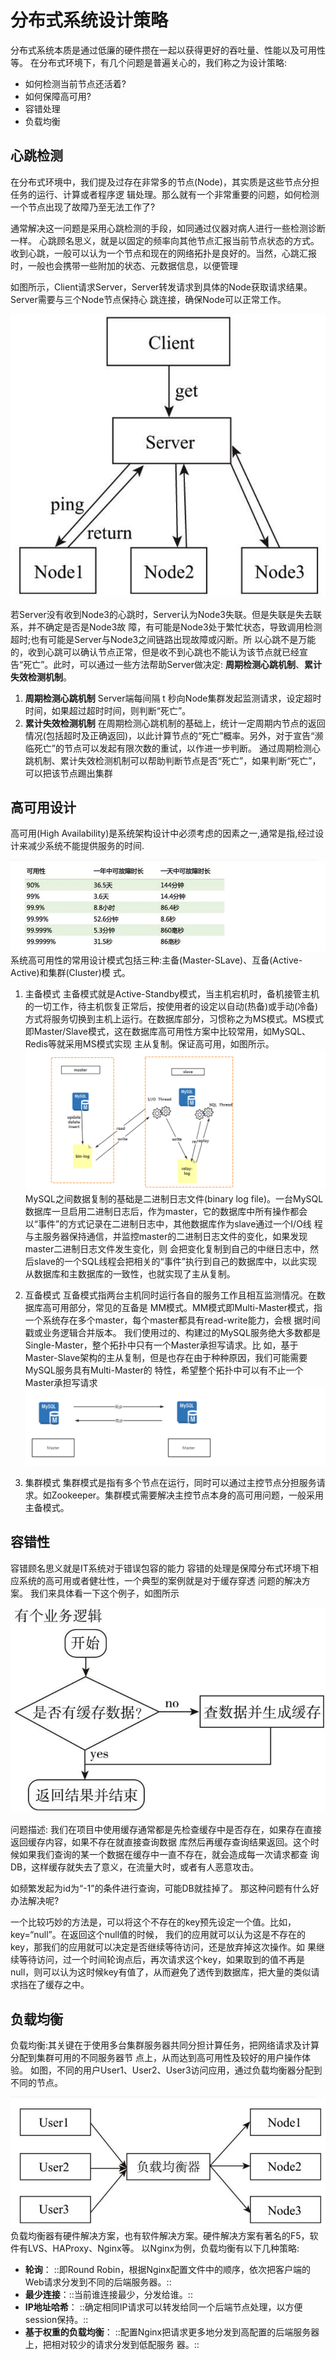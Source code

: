 # 分布式系统设计策略
分布式系统本质是通过低廉的硬件攒在一起以获得更好的吞吐量、性能以及可用性等。
在分布式环境下，有几个问题是普遍关心的，我们称之为设计策略:
  * 如何检测当前节点还活着?
  * 如何保障高可用?
  * 容错处理
  * 负载均衡

## 心跳检测
在分布式环境中，我们提及过存在非常多的节点(Node)，其实质是这些节点分担任务的运行、计算或者程序逻 辑处理。那么就有一个非常重要的问题，如何检测一个节点出现了故障乃至无法工作了? 

通常解决这一问题是采用心跳检测的手段，如同通过仪器对病人进行一些检测诊断一样。
心跳顾名思义，就是以固定的频率向其他节点汇报当前节点状态的方式。收到心跳，一般可以认为一个节点和现在的网络拓扑是良好的。当然，心跳汇报时，一般也会携带一些附加的状态、元数据信息，以便管理

如图所示，Client请求Server，Server转发请求到具体的Node获取请求结果。Server需要与三个Node节点保持心 跳连接，确保Node可以正常工作。 

![](%E5%88%86%E5%B8%83%E5%BC%8F%E7%B3%BB%E7%BB%9F%E8%AE%BE%E8%AE%A1%E7%AD%96%E7%95%A5/page47image55286272.png) 

若Server没有收到Node3的心跳时，Server认为Node3失联。但是失联是失去联系，并不确定是否是Node3故 障，有可能是Node3处于繁忙状态，导致调用检测超时;也有可能是Server与Node3之间链路出现故障或闪断。所 以心跳不是万能的，收到心跳可以确认节点正常，但是收不到心跳也不能认为该节点就已经宣告“死亡”。此时，可以通过一些方法帮助Server做决定: **周期检测心跳机制**、**累计失效检测机制**。 

1. **周期检测心跳机制** 
Server端每间隔 t 秒向Node集群发起监测请求，设定超时时间，如果超过超时时间，则判断“死亡”。 
2. **累计失效检测机制** 
在周期检测心跳机制的基础上，统计一定周期内节点的返回情况(包括超时及正确返回)，以此计算节点的“死亡”概率。另外，对于宣告“濒临死亡”的节点可以发起有限次数的重试，以作进一步判断。 
通过周期检测心跳机制、累计失效检测机制可以帮助判断节点是否“死亡”，如果判断“死亡”，可以把该节点踢出集群 

## 高可用设计
高可用(High Availability)是系统架构设计中必须考虑的因素之一,通常是指,经过设计来减少系统不能提供服务的时间. 
![](%E5%88%86%E5%B8%83%E5%BC%8F%E7%B3%BB%E7%BB%9F%E8%AE%BE%E8%AE%A1%E7%AD%96%E7%95%A5/page48image61523456.png) ![](%E5%88%86%E5%B8%83%E5%BC%8F%E7%B3%BB%E7%BB%9F%E8%AE%BE%E8%AE%A1%E7%AD%96%E7%95%A5/page48image55210592.png) 
系统高可用性的常用设计模式包括三种:主备(Master-SLave)、互备(Active-Active)和集群(Cluster)模 式。 

1. 主备模式 
主备模式就是Active-Standby模式，当主机宕机时，备机接管主机的一切工作，待主机恢复正常后，按使用者的设定以自动(热备)或手动(冷备)方式将服务切换到主机上运行。在数据库部分，习惯称之为MS模式。MS模式即Master/Slave模式，这在数据库高可用性方案中比较常用，如MySQL、Redis等就采用MS模式实现 主从复制。保证高可用，如图所示。 
![](%E5%88%86%E5%B8%83%E5%BC%8F%E7%B3%BB%E7%BB%9F%E8%AE%BE%E8%AE%A1%E7%AD%96%E7%95%A5/page48image55204768.png) 
MySQL之间数据复制的基础是二进制日志文件(binary log file)。一台MySQL数据库一旦启用二进制日志后，作为master，它的数据库中所有操作都会以“事件”的方式记录在二进制日志中，其他数据库作为slave通过一个I/O线 程与主服务器保持通信，并监控master的二进制日志文件的变化，如果发现master二进制日志文件发生变化，则 会把变化复制到自己的中继日志中，然后slave的一个SQL线程会把相关的“事件”执行到自己的数据库中，以此实现 从数据库和主数据库的一致性，也就实现了主从复制。 

2. 互备模式 互备模式指两台主机同时运行各自的服务工作且相互监测情况。在数据库高可用部分，常见的互备是 MM模式。MM模式即Multi-Master模式，指一个系统存在多个master，每个master都具有read-write能力，会根 据时间戳或业务逻辑合并版本。 
我们使用过的、构建过的MySQL服务绝大多数都是Single-Master，整个拓扑中只有一个Master承担写请求。比 如，基于Master-Slave架构的主从复制，但是也存在由于种种原因，我们可能需要MySQL服务具有Multi-Master的 特性，希望整个拓扑中可以有不止一个Master承担写请求 
![](%E5%88%86%E5%B8%83%E5%BC%8F%E7%B3%BB%E7%BB%9F%E8%AE%BE%E8%AE%A1%E7%AD%96%E7%95%A5/page49image55211424.png) 

3. 集群模式 集群模式是指有多个节点在运行，同时可以通过主控节点分担服务请求。如Zookeeper。集群模式需要解决主控节点本身的高可用问题，一般采用主备模式。

## 容错性
容错顾名思义就是IT系统对于错误包容的能力 
容错的处理是保障分布式环境下相应系统的高可用或者健壮性，一个典型的案例就是对于缓存穿透 问题的解决方案。 
我们来具体看一下这个例子，如图所示

![](%E5%88%86%E5%B8%83%E5%BC%8F%E7%B3%BB%E7%BB%9F%E8%AE%BE%E8%AE%A1%E7%AD%96%E7%95%A5/page49image55203728.png) 

问题描述: 
我们在项目中使用缓存通常都是先检查缓存中是否存在，如果存在直接返回缓存内容，如果不存在就直接查询数据 库然后再缓存查询结果返回。这个时候如果我们查询的某一个数据在缓存中一直不存在，就会造成每一次请求都查 询DB，这样缓存就失去了意义，在流量大时，或者有人恶意攻击。
 
如频繁发起为id为“-1”的条件进行查询，可能DB就挂掉了。 
那这种问题有什么好办法解决呢?

一个比较巧妙的方法是，可以将这个不存在的key预先设定一个值。比如，key=“null”。在返回这个null值的时候， 我们的应用就可以认为这是不存在的key，那我们的应用就可以决定是否继续等待访问，还是放弃掉这次操作。如 果继续等待访问，过一个时间轮询点后，再次请求这个key，如果取到的值不再是null，则可以认为这时候key有值了，从而避免了透传到数据库，把大量的类似请求挡在了缓存之中。 


## 负载均衡
负载均衡:其关键在于使用多台集群服务器共同分担计算任务，把网络请求及计算分配到集群可用的不同服务器节 
点上，从而达到高可用性及较好的用户操作体验。 如图，不同的用户User1、User2、User3访问应用，通过负载均衡器分配到不同的节点。 
![](%E5%88%86%E5%B8%83%E5%BC%8F%E7%B3%BB%E7%BB%9F%E8%AE%BE%E8%AE%A1%E7%AD%96%E7%95%A5/page50image61683968.png) ![](%E5%88%86%E5%B8%83%E5%BC%8F%E7%B3%BB%E7%BB%9F%E8%AE%BE%E8%AE%A1%E7%AD%96%E7%95%A5/page50image55232752.png) 负载均衡器有硬件解决方案，也有软件解决方案。硬件解决方案有著名的F5，软件有LVS、HAProxy、Nginx等。 
以Nginx为例，负载均衡有以下几种策略: 
* **轮询**：
::即Round Robin，根据Nginx配置文件中的顺序，依次把客户端的Web请求分发到不同的后端服务器。:: 
* **最少连接**：::当前谁连接最少，分发给谁。:: 
* **IP地址哈希**：
::确定相同IP请求可以转发给同一个后端节点处理，以方便session保持。:: 
* **基于权重的负载均衡**：
::配置Nginx把请求更多地分发到高配置的后端服务器上，把相对较少的请求分发到低配服务 器。:: 


